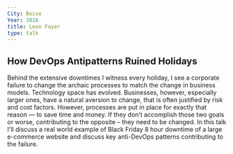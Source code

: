 ```yaml
---
City: Boise
Year: 2016
title: Leon Fayer
type: talk
---
```


## How DevOps Antipatterns Ruined Holidays
Behind the extensive downtimes I witness every holiday, I see a corporate failure to change the archaic processes to match the change in business models.  Technology space has evolved. Businesses, however, especially larger ones, have a natural aversion to change, that is often justified by risk and cost factors. However, processes are put in place for exactly that reason — to save time and money. If they don’t accomplish those two goals or worse, contributing to the opposite – they need to be changed. In this talk I'll discuss a real world example of Black Friday 8 hour downtime of a large e-commerce website and discuss key anti-DevOps patterns contributing to the failure.
